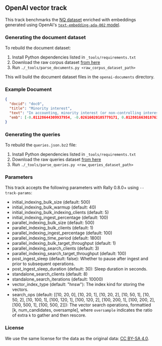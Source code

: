 ## OpenAI vector track

This track benchmarks the [NQ dataset](https://huggingface.co/datasets/BeIR/nq) enriched with embeddings generated using OpenAI's [`text-embedding-ada-002` model](https://openai.com/blog/new-and-improved-embedding-model).

### Generating the document dataset

To rebuild the document dataset:

1. Install Python dependencies listed in `_tools/requirements.txt`
2. Download the raw corpus dataset [from here](https://rally-tracks.elastic.co/openai_vector/raw_data/corpus/nq_openai-text-embedding-ada-002_corpus_dataset.arrow)
3. Run `./_tools/parse_documents.py <raw_corpus_dataset_path>`

This will build the document dataset files in the `openai-documents` directory.

### Example Document

```json
{
  "docid": "doc0",
  "title": "Minority interest",
  "text": "In accounting, minority interest (or non-controlling interest) is the portion of a subsidiary corporation's stock that is not owned by the parent corporation. The magnitude of the minority interest in the subsidiary company is generally less than 50% of outstanding shares, or the corporation would generally cease to be a subsidiary of the parent.[1]",
  "emb": [-0.01128644309937954, -0.02616020105779171, 0.012801663018763065, ...]
}
```

### Generating the queries

To rebuild the `queries.json.bz2` file:

1. Install Python dependencies listed in `_tools/requirements.txt`
2. Download the raw queries dataset [from here](https://rally-tracks.elastic.co/openai_vector/raw_data/queries/nq_openai-text-embedding-ada-002_queries_dataset.arrow)
3. Run `./_tools/parse_queries.py <raw_queries_dataset_path>`

### Parameters

This track accepts the following parameters with Rally 0.8.0+ using `--track-params`:

- initial_indexing_bulk_size (default: 500)
- initial_indexing_bulk_warmup (default: 40)
- initial_indexing_bulk_indexing_clients (default: 5)
- initial_indexing_ingest_percentage (default: 100)
- parallel_indexing_bulk_size (default: 500)
- parallel_indexing_bulk_clients (default: 1)
- parallel_indexing_ingest_percentage (default: 100)
- parallel_indexing_time_period (default: 1800)
- parallel_indexing_bulk_target_throughput (default: 1)
- parallel_indexing_search_clients (default: 3)
- parallel_indexing_search_target_throughput (default: 100)
- post_ingest_sleep (default: false): Whether to pause after ingest and prior to subsequent operations.
- post_ingest_sleep_duration (default: 30): Sleep duration in seconds.
- standalone_search_clients (default: 8)
- standalone_search_iterations (default: 10000)
- vector_index_type (default: "hnsw"): The index kind for storing the vectors.
- search_ops (default: [[10, 20, 0], [10, 20, 1], [10, 20, 2], [10, 50, 1], [10, 50, 2], [10, 100, 1], [100, 120, 1], [100, 120, 2], [100, 200, 1], [100, 200, 2], [100, 500, 1], [100, 500, 2]]): The vector search operations, formattied [k, num_candidates, oversample], where `oversample` indicates the ratio of extra `k` to gather and then rescore.

### License

We use the same license for the data as the original data: [CC BY-SA 4.0](https://creativecommons.org/licenses/by-sa/4.0/).
